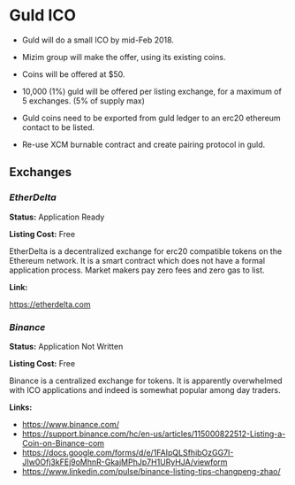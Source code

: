 # Guld ICO

* Guld will do a small ICO by mid-Feb 2018.

* Mizim group will make the offer, using its existing coins.

* Coins will be offered at $50.

* 10,000 (1%) guld will be offered per listing exchange, for a maximum of 5 exchanges. (5% of supply max)

* Guld coins need to be exported from guld ledger to an erc20 ethereum contact to be listed.

* Re-use XCM burnable contract and create pairing protocol in guld.


## Exchanges

### _EtherDelta_

**Status:** Application Ready

**Listing Cost:** Free


EtherDelta is a decentralized exchange for erc20 compatible tokens on the Ethereum network. It is a smart contract which does not have a formal application process. Market makers pay zero fees and zero gas to list.

**Link:**

https://etherdelta.com


### _Binance_
**Status:** Application Not Written

**Listing Cost:** Free

Binance is a centralized exchange for tokens. It is apparently overwhelmed with ICO applications and indeed is somewhat popular among day traders.


**Links:**

 * https://www.binance.com/
 * https://support.binance.com/hc/en-us/articles/115000822512-Listing-a-Coin-on-Binance-com
 * https://docs.google.com/forms/d/e/1FAIpQLSfhibOzGG7I-JIw0Ofj3kFEj9oMhnR-GkajMPhJp7H1URyHJA/viewform
 * https://www.linkedin.com/pulse/binance-listing-tips-changpeng-zhao/
